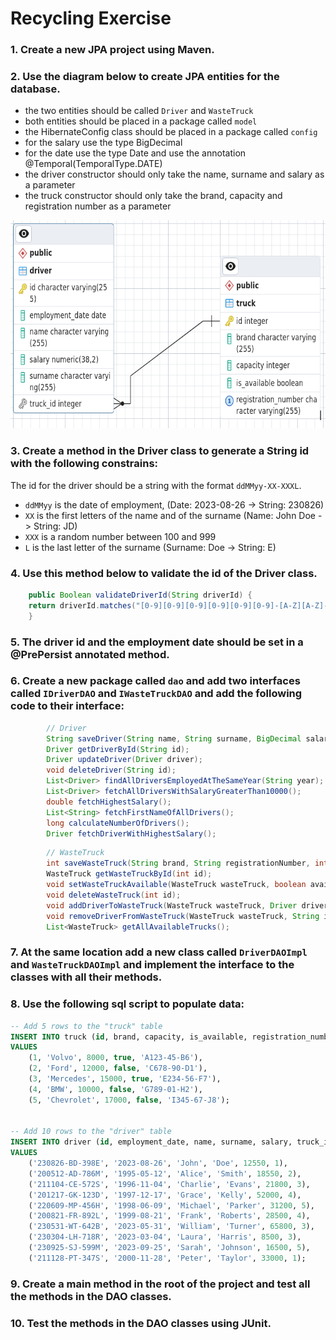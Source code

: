 # Recycling Exercise

### 1. Create a new JPA project using Maven.

### 2. Use the diagram below to create JPA entities for the database.

- the two entities should be called `Driver` and `WasteTruck`
- both entities should be placed in a package called `model`
- the HibernateConfig class should be placed in a package called `config`
- for the salary use the type BigDecimal
- for the date use the type Date and use the annotation @Temporal(TemporalType.DATE)
- the driver constructor should only take the name, surname and salary as a parameter
- the truck constructor should only take the brand, capacity and registration number as a parameter

<img src="../images/recycling1.png" width="723" height="333" alt="recycling eer">

### 3. Create a method in the Driver class to generate a String id with the following constrains:

The id for the driver should be a string with the format `ddMMyy-XX-XXXL`.
- `ddMMyy` is the date of employment, (Date: 2023-08-26 -> String: 230826)
- `XX` is the first letters of the name and of the surname (Name: John Doe -> String: JD)
- `XXX` is a random number between 100 and 999
- `L` is the last letter of the surname (Surname: Doe -> String: E)

### 4. Use this method below to validate the id of the Driver class.

```JAVA
    public Boolean validateDriverId(String driverId) {
    return driverId.matches("[0-9][0-9][0-9][0-9][0-9][0-9]-[A-Z][A-Z]-[0-9][0-9][0-9][A-Z]");
    }
```

### 5. The driver id and the employment date should be set in a @PrePersist annotated method. 

### 6. Create a new package called `dao` and add two interfaces called `IDriverDAO` and `IWasteTruckDAO` and add the following code to their interface:

```JAVA
        // Driver
        String saveDriver(String name, String surname, BigDecimal salary);
        Driver getDriverById(String id);
        Driver updateDriver(Driver driver);
        void deleteDriver(String id);
        List<Driver> findAllDriversEmployedAtTheSameYear(String year);
        List<Driver> fetchAllDriversWithSalaryGreaterThan10000();
        double fetchHighestSalary();
        List<String> fetchFirstNameOfAllDrivers();
        long calculateNumberOfDrivers();
        Driver fetchDriverWithHighestSalary();
```

```JAVA
        // WasteTruck
        int saveWasteTruck(String brand, String registrationNumber, int capacity);
        WasteTruck getWasteTruckById(int id);
        void setWasteTruckAvailable(WasteTruck wasteTruck, boolean available);
        void deleteWasteTruck(int id);
        void addDriverToWasteTruck(WasteTruck wasteTruck, Driver driver);
        void removeDriverFromWasteTruck(WasteTruck wasteTruck, String id);
        List<WasteTruck> getAllAvailableTrucks();
```

### 7. At the same location add a new class called `DriverDAOImpl` and `WasteTruckDAOImpl` and implement the interface to the classes with all their methods.

### 8. Use the following sql script to populate data: 

```SQL
-- Add 5 rows to the "truck" table
INSERT INTO truck (id, brand, capacity, is_available, registration_number)
VALUES
    (1, 'Volvo', 8000, true, 'A123-45-B6'),
    (2, 'Ford', 12000, false, 'C678-90-D1'),
    (3, 'Mercedes', 15000, true, 'E234-56-F7'),
    (4, 'BMW', 10000, false, 'G789-01-H2'),
    (5, 'Chevrolet', 17000, false, 'I345-67-J8');


-- Add 10 rows to the "driver" table
INSERT INTO driver (id, employment_date, name, surname, salary, truck_id)
VALUES
    ('230826-BD-398E', '2023-08-26', 'John', 'Doe', 12550, 1),
    ('200512-AD-786M', '1995-05-12', 'Alice', 'Smith', 18550, 2),
    ('211104-CE-572S', '1996-11-04', 'Charlie', 'Evans', 21800, 3),
    ('201217-GK-123D', '1997-12-17', 'Grace', 'Kelly', 52000, 4),
    ('220609-MP-456H', '1998-06-09', 'Michael', 'Parker', 31200, 5),
    ('200821-FR-892L', '1999-08-21', 'Frank', 'Roberts', 28500, 4),
    ('230531-WT-642B', '2023-05-31', 'William', 'Turner', 65800, 3),
    ('230304-LH-718R', '2023-03-04', 'Laura', 'Harris', 8500, 3),
    ('230925-SJ-599M', '2023-09-25', 'Sarah', 'Johnson', 16500, 5),
    ('211128-PT-347S', '2000-11-28', 'Peter', 'Taylor', 33000, 1);

```

### 9. Create a main method in the root of the project and test all the methods in the DAO classes.

### 10. Test the methods in the DAO classes using JUnit.
